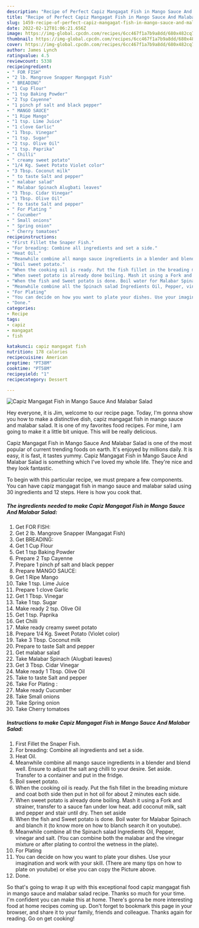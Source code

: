 ```yaml
---
description: "Recipe of Perfect Capiz Mangagat Fish in Mango Sauce And Malabar Salad"
title: "Recipe of Perfect Capiz Mangagat Fish in Mango Sauce And Malabar Salad"
slug: 1459-recipe-of-perfect-capiz-mangagat-fish-in-mango-sauce-and-malabar-salad
date: 2022-02-12T01:06:21.656Z
image: https://img-global.cpcdn.com/recipes/6cc467f1a7b9a8dd/680x482cq70/capiz-mangagat-fish-in-mango-sauce-and-malabar-salad-recipe-main-photo.jpg
thumbnail: https://img-global.cpcdn.com/recipes/6cc467f1a7b9a8dd/680x482cq70/capiz-mangagat-fish-in-mango-sauce-and-malabar-salad-recipe-main-photo.jpg
cover: https://img-global.cpcdn.com/recipes/6cc467f1a7b9a8dd/680x482cq70/capiz-mangagat-fish-in-mango-sauce-and-malabar-salad-recipe-main-photo.jpg
author: James Lynch
ratingvalue: 4.5
reviewcount: 5338
recipeingredient:
- " FOR FISH"
- "2 lb. Mangrove Snapper Mangagat Fish"
- " BREADING"
- "1 Cup Flour"
- "1 tsp Baking Powder"
- "2 Tsp Cayenne"
- "1 pinch pf salt and black pepper"
- " MANGO SAUCE"
- "1 Ripe Mango"
- "1 tsp. Lime Juice"
- "1 clove Garlic"
- "1 Tbsp. Vinegar"
- "1 tsp. Sugar"
- "2 tsp. Olive Oil"
- "1 tsp. Paprika"
- " Chilli"
- " creamy sweet potato"
- "1/4 Kg. Sweet Potato Violet color"
- "3 Tbsp. Coconut milk"
- " to taste Salt and pepper"
- " malabar salad"
- " Malabar Spinach Alugbati leaves"
- "3 Tbsp. Cidar Vinegar"
- "1 Tbsp. Olive Oil"
- " to taste Salt and pepper"
- " For Plating "
- " Cucumber"
- " Small onions"
- " Spring onion"
- " Cherry tomatoes"
recipeinstructions:
- "First Fillet the Snaper Fish."
- "For breading: Combine all ingredients and set a side."
- "Heat Oil."
- "Meanwhile combine all mango sauce ingredients in a blender and blend well. Ensure to adjust the salt ang chilli to your desire. Set aside. Transfer to a container and put in the fridge."
- "Boil sweet potato."
- "When the cooking oil is ready. Put the fish fillet in the breading mixture and coat both side then put in hot oil for about 2 minutes each side."
- "When sweet potato is already done boiling. Mash it using a Fork and strainer, transfer to a sauce fan under low heat. add coconut milk, salt and pepper and stair until dry. Then set aside"
- "When the fish and Sweet potato is done. Boil water for Malabar Spinach and blanch it (to know more on how to blanch search it on youtube)."
- "Meanwhile combine all the Spinach salad Ingredients Oil, Pepper, vinegar and salt. (You can combine both the malabar and the vinegar mixture or after plating to control the wetness in the plate)."
- "For Plating"
- "You can decide on how you want to plate your dishes. Use your imagination and work with your skill. (There are many tips on how to plate on youtube) or else you can copy the Picture above."
- "Done."
categories:
- Recipe
tags:
- capiz
- mangagat
- fish

katakunci: capiz mangagat fish 
nutrition: 178 calories
recipecuisine: American
preptime: "PT38M"
cooktime: "PT58M"
recipeyield: "1"
recipecategory: Dessert

---
```



![Capiz Mangagat Fish in Mango Sauce And Malabar Salad](https://img-global.cpcdn.com/recipes/6cc467f1a7b9a8dd/680x482cq70/capiz-mangagat-fish-in-mango-sauce-and-malabar-salad-recipe-main-photo.jpg)

Hey everyone, it is Jim, welcome to our recipe page. Today, I'm gonna show you how to make a distinctive dish, capiz mangagat fish in mango sauce and malabar salad. It is one of my favorites food recipes. For mine, I am going to make it a little bit unique. This will be really delicious.

Capiz Mangagat Fish in Mango Sauce And Malabar Salad is one of the most popular of current trending foods on earth. It's enjoyed by millions daily. It is easy, it is fast, it tastes yummy. Capiz Mangagat Fish in Mango Sauce And Malabar Salad is something which I've loved my whole life. They're nice and they look fantastic.




To begin with this particular recipe, we must prepare a few components. You can have capiz mangagat fish in mango sauce and malabar salad using 30 ingredients and 12 steps. Here is how you cook that.

<!--inarticleads1-->

##### The ingredients needed to make Capiz Mangagat Fish in Mango Sauce And Malabar Salad:

1. Get  FOR FISH:
1. Get 2 lb. Mangrove Snapper (Mangagat Fish)
1. Get  BREADING:
1. Get 1 Cup Flour
1. Get 1 tsp Baking Powder
1. Prepare 2 Tsp Cayenne
1. Prepare 1 pinch pf salt and black pepper
1. Prepare  MANGO SAUCE:
1. Get 1 Ripe Mango
1. Take 1 tsp. Lime Juice
1. Prepare 1 clove Garlic
1. Get 1 Tbsp. Vinegar
1. Take 1 tsp. Sugar
1. Make ready 2 tsp. Olive Oil
1. Get 1 tsp. Paprika
1. Get  Chilli
1. Make ready  creamy sweet potato
1. Prepare 1/4 Kg. Sweet Potato (Violet color)
1. Take 3 Tbsp. Coconut milk
1. Prepare  to taste Salt and pepper
1. Get  malabar salad
1. Take  Malabar Spinach (Alugbati leaves)
1. Get 3 Tbsp. Cidar Vinegar
1. Make ready 1 Tbsp. Olive Oil
1. Take  to taste Salt and pepper
1. Take  For Plating :
1. Make ready  Cucumber
1. Take  Small onions
1. Take  Spring onion
1. Take  Cherry tomatoes




<!--inarticleads2-->

##### Instructions to make Capiz Mangagat Fish in Mango Sauce And Malabar Salad:

1. First Fillet the Snaper Fish.
1. For breading: Combine all ingredients and set a side.
1. Heat Oil.
1. Meanwhile combine all mango sauce ingredients in a blender and blend well. Ensure to adjust the salt ang chilli to your desire. Set aside. Transfer to a container and put in the fridge.
1. Boil sweet potato.
1. When the cooking oil is ready. Put the fish fillet in the breading mixture and coat both side then put in hot oil for about 2 minutes each side.
1. When sweet potato is already done boiling. Mash it using a Fork and strainer, transfer to a sauce fan under low heat. add coconut milk, salt and pepper and stair until dry. Then set aside
1. When the fish and Sweet potato is done. Boil water for Malabar Spinach and blanch it (to know more on how to blanch search it on youtube).
1. Meanwhile combine all the Spinach salad Ingredients Oil, Pepper, vinegar and salt. (You can combine both the malabar and the vinegar mixture or after plating to control the wetness in the plate).
1. For Plating
1. You can decide on how you want to plate your dishes. Use your imagination and work with your skill. (There are many tips on how to plate on youtube) or else you can copy the Picture above.
1. Done.




So that's going to wrap it up with this exceptional food capiz mangagat fish in mango sauce and malabar salad recipe. Thanks so much for your time. I'm confident you can make this at home. There's gonna be more interesting food at home recipes coming up. Don't forget to bookmark this page in your browser, and share it to your family, friends and colleague. Thanks again for reading. Go on get cooking!
